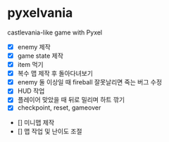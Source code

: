 # pyxelvania
castlevania-like game with Pyxel

- [x] enemy 제작
- [x] game state 제작
- [x] item 먹기
- [x] 복수 맵 제작 후 돌아다녀보기
- [x] enemy 둘 이상일 때 fireball 잘못날리면 죽는 버그 수정
- [x] HUD 작업
- [x] 플레이어 맞았을 때 뒤로 밀리며 하트 깎기
- [x] checkpoint, reset, gameover
- [] 미니맵 제작
- [] 맵 작업 및 난이도 조절
